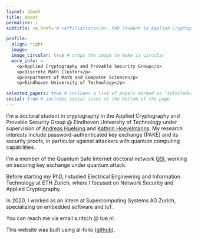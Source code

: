 ```yaml
---
layout: about
title: about
permalink: /
subtitle: <a href='#'>Affiliations</a>. PhD Student in Applied Cryptography and Provable Security Group @ Eindhoven University of Technology

profile:
  align: right
  image:
  image_circular: true # crops the image to make it circular
  more_info: >
    <p>Applied Cryptography and Provable Security Group</p>
    <p>Discrete Math Cluster</p>
    <p>Department of Math and Computer Science</p>
    <p>Eindhoven University of Technology</p>

selected_papers: true # includes a list of papers marked as "selected={true}"
social: true # includes social icons at the bottom of the page
---
```


I'm a doctoral student in cryptography in the Applied Cryptography and Provable Security Group @ Eindhoven University of Technology under supervision of [Andreas Huelsing](https://huelsing.net/) and [Kathrin Hoevelmanns](https://hoevelmanns.net/).
My research interests include password-authenticated key exchange (PAKE) and its security proofs, in particular against attackers with quantum computing capabilities.

I'm a member of the Quantum Safe Internet doctoral network [QSI](https://quantum-safeinternet.com/), working on securing key exchange under quantum attack.

Before starting my PhD, I studied Electrical Engineering and Information Technology at ETH Zurich, where I focused on Network Security and Applied Cryptography.

In 2020, I worked as an intern at Supercomputing Systems AG Zurich, specializing on embedded software and IoT.

You can reach me via email s.ritsch @ tue.nl .


This website was built using al-folio ([github](https://github.com/alshedivat/al-folio)).
